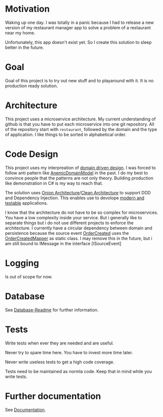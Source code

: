 # Motivation
Waking up one day. I was totally in a panic because I had to release a new version of my restaurant manager app to solve a problem of a restaurant near my home.

Unfortunately, this app doesn't exist yet. So I create this solution to sleep better in the future.

# Goal
Goal of this project is to try out new stuff and to playaround with it. It is no production ready solution.

# Architecture
This project uses a microservice architecture. My current understanding of github is that you have to put each microservice into one git repository. All of the repository start with `restaurant`, followed by the domain and the type of application. I like things to be sorted in alphabetical order.

# Code Design
This project uses my interpreation of [domain driven design](https://martinfowler.com/tags/domain%20driven%20design.html). I was forced to follow anti pattern like [AnemicDomainModel](https://martinfowler.com/bliki/AnemicDomainModel.html) in the past. I do my best to convince people that the patterns are not only theory. Building production like demonstration in C# is my way to reach that.

The solution uses [Onion Architecture](https://jeffreypalermo.com/2008/07/the-onion-architecture-part-1/)/[Clean Architecture](https://blog.cleancoder.com/uncle-bob/2012/08/13/the-clean-architecture.html) to support DDD and Dependency Injection. This enables use to devolope [modern and testable](https://docs.microsoft.com/de-de/dotnet/architecture/modern-web-apps-azure/common-web-application-architectures) applications.

I know that the architecture do not have to be so complex for microservices. You have a low complexity inside your service. But i generally like to separate things but i do not use different projects to enforce the architecture. I currently have a circular dependency between domain and persistence because the source event [OrderCreated](Restaurant.SvcOrder/Domain/Orders/SourceEvents/OrderCreated.cs) uses the [OrderCreatedMapper](Restaurant.SvcOrder/Repositories/Orders/SourceEvents/OrderCreatedMapper.cs) as static class. I may remove this in the future, but i am still bound to IMessage in the interface [ISourceEvent]

# Logging
Is out of scope for now.

# Database
See [Database-Readme](database/README.md) for further information.

# Tests
Write tests when ever they are needed and are useful.

Never try to spare time here. You have to invest more time later.

Never write useless tests to get a high code coverage.

Tests need to be maintained as normla code. Keep that in mind while you write tests.

# Further documentation
See [Documentation](docs/README.md).